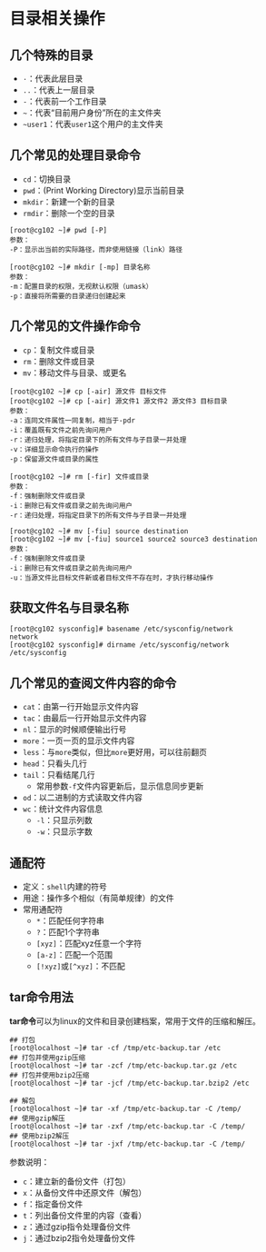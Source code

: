 # 目录相关操作
## 几个特殊的目录
- `·`：代表此层目录     
- `..`：代表上一层目录
- `-`：代表前一个工作目录
- `~`：代表“目前用户身份”所在的主文件夹
- `~user1`：代表`user1`这个用户的主文件夹

## 几个常见的处理目录命令
- `cd`：切换目录
- `pwd`：(Print Working Directory)显示当前目录
- `mkdir`：新建一个新的目录
- `rmdir`：删除一个空的目录

```
[root@cg102 ~]# pwd [-P]
参数：
-P：显示出当前的实际路径，而非使用链接（link）路径

[root@cg102 ~]# mkdir [-mp] 目录名称
参数：
-m：配置目录的权限，无视默认权限（umask）
-p：直接将所需要的目录递归创建起来
```

## 几个常见的文件操作命令
- `cp`：复制文件或目录
- `rm`：删除文件或目录
- `mv`：移动文件与目录、或更名

```
[root@cg102 ~]# cp [-air] 源文件 目标文件
[root@cg102 ~]# cp [-air] 源文件1 源文件2 源文件3 目标目录
参数：
-a：连同文件属性一同复制，相当于-pdr
-i：覆盖既有文件之前先询问用户
-r：递归处理，将指定目录下的所有文件与子目录一并处理
-v：详细显示命令执行的操作
-p：保留源文件或目录的属性

[root@cg102 ~]# rm [-fir] 文件或目录
参数：
-f：强制删除文件或目录
-i：删除已有文件或目录之前先询问用户
-r：递归处理，将指定目录下的所有文件与子目录一并处理

[root@cg102 ~]# mv [-fiu] source destination
[root@cg102 ~]# mv [-fiu] source1 source2 source3 destination
参数：
-f：强制删除文件或目录
-i：删除已有文件或目录之前先询问用户
-u：当源文件比目标文件新或者目标文件不存在时，才执行移动操作
```

## 获取文件名与目录名称
```
[root@cg102 sysconfig]# basename /etc/sysconfig/network
network
[root@cg102 sysconfig]# dirname /etc/sysconfig/network
/etc/sysconfig
```

## 几个常见的查阅文件内容的命令
- `cat`：由第一行开始显示文件内容
- `tac`：由最后一行开始显示文件内容
- `nl`：显示的时候顺便输出行号
- `more`：一页一页的显示文件内容
- `less`：与`more`类似，但比`more`更好用，可以往前翻页
- `head`：只看头几行
- `tail`：只看结尾几行
  - 常用参数`-f`文件内容更新后，显示信息同步更新
- `od`：以二进制的方式读取文件内容
- `wc`：统计文件内容信息
  - `-l`：只显示列数
  - `-w`：只显示字数

## 通配符

- 定义：`shell`内建的符号
- 用途：操作多个相似（有简单规律）的文件
- 常用通配符
  - `*`：匹配任何字符串
  - `?`：匹配1个字符串
  - `[xyz]`：匹配xyz任意一个字符
  - `[a-z]`：匹配一个范围
  - `[!xyz]`或`[^xyz]`：不匹配

## tar命令用法

**tar命令**可以为linux的文件和目录创建档案，常用于文件的压缩和解压。

```shell
## 打包
[root@localhost ~]# tar -cf /tmp/etc-backup.tar /etc
## 打包并使用gzip压缩
[root@localhost ~]# tar -zcf /tmp/etc-backup.tar.gz /etc
## 打包并使用bzip2压缩
[root@localhost ~]# tar -jcf /tmp/etc-backup.tar.bzip2 /etc

## 解包
[root@localhost ~]# tar -xf /tmp/etc-backup.tar -C /temp/
## 使用gzip解压
[root@localhost ~]# tar -zxf /tmp/etc-backup.tar -C /temp/
## 使用bzip2解压
[root@localhost ~]# tar -jxf /tmp/etc-backup.tar -C /temp/
```

参数说明：

- `c`：建立新的备份文件（打包）
- `x`：从备份文件中还原文件（解包）
- `f`：指定备份文件
- `t`：列出备份文件里的内容（查看）
- `z`：通过gzip指令处理备份文件
- `j`：通过bzip2指令处理备份文件

